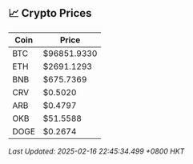 ## 📈 Crypto Prices

| Coin | Price |
| ---- | ----- |
| BTC | $96851.9330 |
| ETH | $2691.1293 |
| BNB | $675.7369 |
| CRV | $0.5020 |
| ARB | $0.4797 |
| OKB | $51.5588 |
| DOGE | $0.2674 |

_Last Updated: 2025-02-16 22:45:34.499 +0800 HKT_